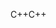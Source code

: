 <span data-ttu-id="f7b61-101">C++</span><span class="sxs-lookup"><span data-stu-id="f7b61-101">C++</span></span>